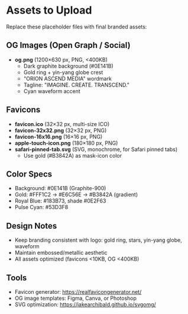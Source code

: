 # Assets to Upload

Replace these placeholder files with final branded assets:

## OG Images (Open Graph / Social)
- **og.png** (1200×630 px, PNG, <400KB)
  - Dark graphite background (#0E141B)
  - Gold ring + yin-yang globe crest
  - "ORION ASCEND MEDIA" wordmark
  - Tagline: "IMAGINE. CREATE. TRANSCEND."
  - Cyan waveform accent

## Favicons
- **favicon.ico** (32×32 px, multi-size ICO)
- **favicon-32x32.png** (32×32 px, PNG)
- **favicon-16x16.png** (16×16 px, PNG)
- **apple-touch-icon.png** (180×180 px, PNG)
- **safari-pinned-tab.svg** (SVG, monochrome, for Safari pinned tabs)
  - Use gold (#B3842A) as mask-icon color

## Color Specs
- Background: #0E141B (Graphite-900)
- Gold: #FFF1C2 → #E6C56E → #B3842A (gradient)
- Royal Blue: #183B73, shade #0E2F63
- Pulse Cyan: #53D3F8

## Design Notes
- Keep branding consistent with logo: gold ring, stars, yin-yang globe, waveform
- Maintain embossed/metallic aesthetic
- All assets optimized (favicons <10KB, OG <400KB)

## Tools
- Favicon generator: https://realfavicongenerator.net/
- OG image templates: Figma, Canva, or Photoshop
- SVG optimization: https://jakearchibald.github.io/svgomg/


